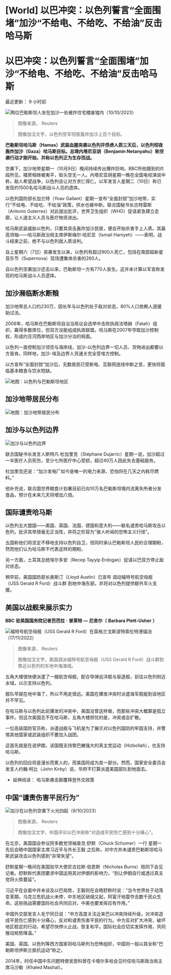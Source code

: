 # [World] 以巴冲突：以色列誓言“全面围堵”加沙“不给电、不给吃、不给油”反击哈马斯

#  以巴冲突：以色列誓言“全面围堵”加沙“不给电、不给吃、不给油”反击哈马斯


最近更新： 9 小时前

![两位巴勒斯坦人坐在加沙一处被炸住宅楼废墟内（10/10/2023）](_131378066_061326.2023-10-10t060926z_1593946468_rc2gp3alhgz8_rtrmadp_3_israel-palestinians.jpg)

> 图像来源，  Reuters
>
> 图像加注文字，以色列空军彻夜轰炸加沙上百个目标。

**巴勒斯坦哈马斯（Hamas）武装血腥突袭以色列并俘虏人质三天后，以色列彻夜轰炸加沙（Gaza）哈马斯目标。总理内塔尼亚胡（Benjamin Netanyahu）称空袭行动才刚开始，并称以色列正为生存而战。**

空袭下，加沙地带星期一（10月9日）晚间持续传出爆炸巨响，BBC所拍摄到的片段所见，楼房相继被夷平，街头空无一人。内塔尼亚胡星期一晚在全国电视演说中称，敌人希望战争，以色列会让对方求仁得仁。以军发言人星期二（10日）称已发现约1500名哈马斯战斗人员的遗体。

以色列国防部长加兰特（Yoav Gallant）星期一宣布“全面封锁”加沙地带，实行“不给电、不给吃、不给油”政策，供水也被中断。联合国秘书长古特雷斯（Antonio Guterres）对此提出批评，世界卫生组织（WHO）促请紧急建立走廊，让人道主义人员与医疗物资进出。

哈马斯武装威胁以色列，只要其突击轰炸加沙民居，便会开始杀害手上人质。其最高领袖——哈马斯政治局主席伊斯梅尔·哈尼亚（Ismail Haniyeh）——表明，战斗结束之前，绝不与以色列就人质谈判。

自上星期六（7日）突袭发生以来，以色列有超过900人死亡，包括在南部超新星音乐节（Supernova）现场遭集体杀害的260人。

自以色列空袭加沙还击以来，巴勒斯坦一方有770人丧生。这并未计算以军宣称发现的哈马斯战斗人员遗体。


##  加沙濒临断水断粮

加沙地带总人口约230万，因长年与以色列处于敌对状态，80%人口依赖人道援助过活。

2006年，哈马斯在巴勒斯坦自治当局议会选举中击败执政法塔赫（Fatah）组织，赢得多数席位，但双方没能组成执政联盟。哈马斯在2007年夺取加沙控制权，形成约旦河西岸地区与加沙分治的局面。

以色列一直控制加沙领空与海岸线，加沙-以色列边界一切人员、货物进出都要以方首肯。同样地，加沙-埃及边界人货通关完全受埃方控制。

以方宣布“全面封锁”加沙后，无数居民已受断电、互联网连线中断之苦，更快将面临基本粮食与饮水短缺。

![地图：以色列与巴勒斯坦地区](_131381301_israel_explainer_map_chinese_640-nc.png)

##  加沙地带居民分布

![地图：加沙地带居民分布](_131381302_gaza_refugee_camps_map_chinese_ws_640-nc-2x-nc.png)

##  加沙与以色列边界

![加沙与以色列边界](_131381303_ws_gaza_detail_map_chinese_tweaked_1920-nc.png)

联合国秘书长发言人斯特凡·杜加里克（Stéphane Dujarric）星期一说，加沙超过一半医疗人员死伤，至少七所医疗中心受损，超过40万人因此失去基础服务。

杜加里克还说：“加沙发电厂如今是唯一的电力来源，恐怕将在几天之内耗尽燃料。”

他补充说，联合国世界粮食计划署目前已向10万名巴勒斯坦境内流离失所者分发食品，预计在未来几天将增加八倍。


##  国际谴责哈马斯

以色列五大盟国——美国、英国、法国、德国和意大利——联名谴责哈马斯攻击以色列，批评其举措毫无正当性，并将之形容为“骇人听闻的恐怖主义行径”。

五国称他们将坚定不移地支持以色列自卫，但同时承认巴勒斯坦人民的合理期盼，然而他们认为哈马斯不代表这样的期盼。

另一方面，土耳其总统埃尔多安（Recep Tayyip Erdogan）促请以巴双方停止敌对状态。

稍早前，美国国防部长奥斯汀（Lloyd Austin）已宣布 调动福特号航空母舰（USS Gerald R Ford）战斗群  到地中海东部，并将对以色列提供额外军火支援。

##  美国以战舰来展示实力

**BBC** **驻美国国务院记者芭芭拉** **·** **普莱特** **—** **厄舍尔（** **Barbara Plett-Usher** **）**

![福特号航空母舰（USS Gerald R Ford）在英格兰戈斯波特索伦特港锚泊（17/11/2022）](_131381085_162013.2022-11-17t161628z_1336704616_rc2lnx9g1xvd_rtrmadp_3_britain-military.jpg)

> 图像来源，  Reuters
>
> 图像加注文字，美国调派福特号航空母舰（USS Gerald R Ford）战斗群到靠近以色列的东地中海海域。

五角大楼很快便派遣了一艘航空母舰，配合导弹巡洋舰与驱逐舰，前往以色列附近水域，以示支持以色列。

舰队早就在地中海了，所以不用走很远。美国在爆发冲突时派遣海军舰艇到该地区并不罕见。

在哈马斯与以色列此前爆发的冲突中，美国没曾这样做，而那些冲突大概算是孤立事件。但这次美国志不在哈马斯，五角大楼担忧的是，冲突或会扩散。

一位高级国防官员称，派遣战舰与飞机是为了展示对以色列国防的牢固支持，并警惕其他国家或武装组织不要加入战团。

这首先就是在说伊朗，该国既支持黎巴嫩强大的真主党运动（Hizbollah），也支持哈马斯。

以色列的回应将是漫长而累人的，而美国将成为其一部分。然而，国家安全委员会发言人约翰·柯比（John Kirby）说，华府不打算派遣美国部队到地面去。

  * 延伸阅读： 哈马斯袭击颠覆拜登外交政策 

##  中国“谴责伤害平民行为”

![加沙在以色列空袭下火光四起（9/10/2023）](_131378068_161801.2023-10-09t161449z_1424975539_rc23p3arfmda_rtrmadp_3_israel-palestinians.jpg)

> 图像来源，  Reuters
>
> 图像加注文字，中国评论以巴冲突称“对造成平民伤亡感到十分痛心”。

在北京，美国国会参议院多数党领袖查克·舒默（Chuck Schumer）一行 星期一先后会晤中国国家主席习近平与外长王毅  之后称，对中方并未谴责巴勒斯坦哈马斯武装攻击以色列感到“非常失望”。

舒默星期一晚间在美国驻华大使尼古拉斯·伯恩斯（Nicholas Burns）陪同下会见记者。舒默称代表团要求中国运用其对伊朗的影响力，“别让伊朗自行或透过真主党将火势蔓延”。

习近平在会面中并未谈及以巴局势，王毅则在会晤舒默时说：“当今世界处于动荡变革期，乌克兰危机战火未停，中东地区硝烟又起，阿富汗地震夺去数千民众生命。这些挑战需要国际社会共同应对，中美也要发挥应有作用。”

中国外交部发言人毛宁同日说：“中方高度关注近来巴以冲突持续升级，对冲突造成平民伤亡感到十分痛心，反对和谴责伤害平民的行为。中方反对扩大冲突，破坏地区稳定的行动，希望尽快停火止战，恢复和平。国际社会应切实发挥作用，共同推动局势降温。”

美国、英国、以色列等西方国家将哈马斯列为恐怖组织，中国则一般以其全称“巴勒斯坦伊斯兰抵抗运动”称之。

2014年，时任中国中东问题特使吴思科曾在卡塔尔多哈会见时任哈马斯政治局主席马沙勒（Khaled Mashal）。



